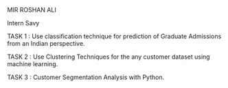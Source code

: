 MIR ROSHAN ALI

Intern Savy

TASK 1 : Use classification technique for prediction of Graduate Admissions from an Indian perspective.

TASK 2 : Use Clustering Techniques for the any customer dataset using machine learning.

TASK 3 : Customer Segmentation Analysis with Python.
